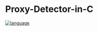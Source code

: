 # Proxy-Detector-in-C
[![language](img.shields.io/badge/language-C-239120)](https://learn.microsoft.com/ru-ru/dotnet/csharp/tour-of-csharp/overview)

